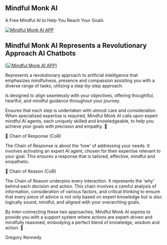 ## Mindful Monk AI

A Free Mindful AI to Help You Reach Your Goals

[![Mindful Monk AI APP](https://img.youtube.com/vi/T8fIUKRd0lg/0.jpg)](https://www.youtube.com/watch?v=T8fIUKRd0lg)

## Mindful Monk AI Represents a Revolutionary Approach AI Chatbots

<a href="https://www.youtube.com/watch?v=T8fIUKRd0lg" target="_blank">[![Mindful Monk AI APP](https://img.youtube.com/vi/T8fIUKRd0lg/0.jpg)]</a>


Represents a revolutionary approach to artificial intelligence that emphasizes mindfulness, presence and compassion assisting you with a diverse range of tasks, utilizing a step-by-step approach.


Is designed to align seamlessly with your objectives, offering thoughtful, heartful, and mindful guidance throughout your journey.



Ensures that each step is undertaken with utmost care and consideration.
When specialized expertise is required, Mindful Monk AI calls upon expert mindful AI agents, each uniquely skilled and knowledgeable, to help you achieve your goals with precision and empathy. 🌱



🔗 Chain of Response (CoR)

The Chain of Response is about the ‘how’ of addressing your needs.
It involves activating an expert AI agent, chosen for their expertise relevant to your goal.
This ensures a response that is tailored, effective, mindful and empathetic.



🔗 Chain of Reason (CoR)

The Chain of Reason underpins every interaction.
It represents the ‘why’ behind each decision and action.
This chain involves a careful analysis of information, consideration of various factors, and critical thinking to ensure that every piece of advice is not only based on expert knowledge but is also logically sound, mindful, and aligned with your overarching goals.

By inter-connecting these two approaches, Mindful Monk AI aspires to provide you with a support system where actions are expert-driven and mindfully reasoned, embodying a perfect blend of knowledge, wisdom and action. 🌿

Gregory Kennedy


